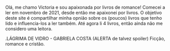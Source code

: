 Olá, me chamo Victoria e sou apaixonada por livros de romance!
Comecei a ler em novembro de 2021, desde então me apaixonei por livros. O objetivo deste site é compartilhar minha opnião sobre os (poucos) livros que tenho lido e influencia-los a ler também.
Até agora li 4 livros, então ainda não me considero uma leitora. 

.LÁGRIMA DE VIDRO - GABRIELA COSTA (ALERTA de talvez spoiler)
Ficção, romance e cristão. 
